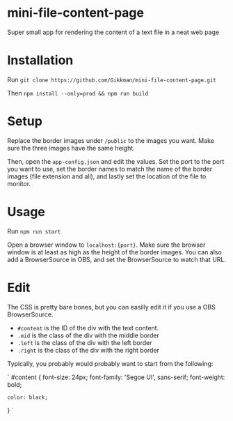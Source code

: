 # mini-file-content-page
Super small app for rendering the content of a text file in a neat web page

# Installation

Run `git clone https://github.com/Gikkman/mini-file-content-page.git`

Then `npm install --only=prod && npm run build`

# Setup

Replace the border images under `/public` to the images you want. Make sure the three images have the same height.

Then, open the `app-config.json` and edit the values. Set the port to the port you want to use, set the border names to match the name of the border images (file extension and all), and lastly set the location of the file to monitor.

# Usage

Run `npm run start`

Open a browser window to `localhost:{port}`. Make sure the browser window is at least as high as the height of the border images. You can also add a BrowserSource in OBS, and set the BrowserSource to watch that URL.

# Edit

The CSS is pretty bare bones, but you can easilly edit it if you use a OBS BrowserSource. 

* `#content` is the ID of the div with the text content.
* `.mid` is the class of the div with the middle border
* `.left` is the class of the div with the left border
* `.right` is the class of the div with the right border

Typically, you probably would probably want to start from the following:

`
#content {
    font-size: 24px;
    font-family: 'Segoe UI', sans-serif;
    font-weight: bold;

    color: black;
}
`